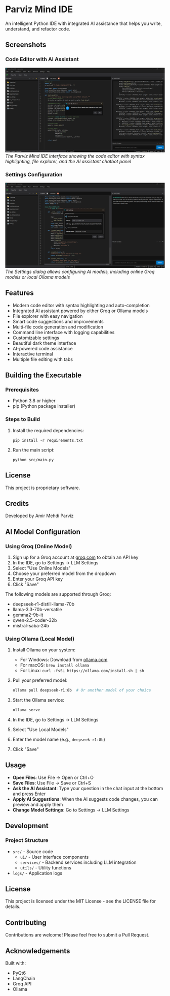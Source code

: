 # Parviz Mind IDE

An intelligent Python IDE with integrated AI assistance that helps you write, understand, and refactor code.

## Screenshots

### Code Editor with AI Assistant
![Code Editor with Chatbot](https://github.com/GIGAParviz/Parviz_Mind_IDE/blob/master/screenshots/Screenshot_1.png)
*The Parviz Mind IDE interface showing the code editor with syntax highlighting, file explorer, and the AI assistant chatbot panel*

### Settings Configuration 
![Settings Dialog](screenshots/Screenshot_2.png)
*The Settings dialog allows configuring AI models, including online Groq models or local Ollama models*

## Features

- Modern code editor with syntax highlighting and auto-completion
- Integrated AI assistant powered by either Groq or Ollama models
- File explorer with easy navigation
- Smart code suggestions and improvements
- Multi-file code generation and modification
- Command line interface with logging capabilities
- Customizable settings
- Beautiful dark theme interface
- AI-powered code assistance
- Interactive terminal
- Multiple file editing with tabs

## Building the Executable

### Prerequisites

- Python 3.8 or higher
- pip (Python package installer)

### Steps to Build

1. Install the required dependencies:
   ```
   pip install -r requirements.txt
   ```

2. Run the main script:

   ```
   python src/main.py
   ```

## License

This project is proprietary software.

## Credits

Developed by Amir Mehdi Parviz

## AI Model Configuration

### Using Groq (Online Model)

1. Sign up for a Groq account at [groq.com](https://console.groq.com) to obtain an API key
2. In the IDE, go to Settings → LLM Settings
3. Select "Use Online Models"
4. Choose your preferred model from the dropdown
5. Enter your Groq API key
6. Click "Save"

The following models are supported through Groq:
- deepseek-r1-distill-llama-70b
- llama-3.3-70b-versatile
- gemma2-9b-it
- qwen-2.5-coder-32b
- mistral-saba-24b

### Using Ollama (Local Model)

1. Install Ollama on your system:
   - For Windows: Download from [ollama.com](https://ollama.com/download)
   - For macOS: `brew install ollama`
   - For Linux: `curl -fsSL https://ollama.com/install.sh | sh`

2. Pull your preferred model:
   ```bash
   ollama pull deepseek-r1:8b  # Or another model of your choice
   ```

3. Start the Ollama service:
   ```bash
   ollama serve
   ```

4. In the IDE, go to Settings → LLM Settings
5. Select "Use Local Models"
6. Enter the model name (e.g., `deepseek-r1:8b`)
7. Click "Save"

## Usage

- **Open Files**: Use File → Open or Ctrl+O
- **Save Files**: Use File → Save or Ctrl+S
- **Ask the AI Assistant**: Type your question in the chat input at the bottom and press Enter
- **Apply AI Suggestions**: When the AI suggests code changes, you can preview and apply them
- **Change Model Settings**: Go to Settings → LLM Settings

## Development

### Project Structure

- `src/` - Source code
  - `ui/` - User interface components
  - `services/` - Backend services including LLM integration
  - `utils/` - Utility functions
- `logs/` - Application logs

## License

This project is licensed under the MIT License - see the LICENSE file for details.

## Contributing

Contributions are welcome! Please feel free to submit a Pull Request.

## Acknowledgements

Built with:
- PyQt6
- LangChain
- Groq API
- Ollama 
